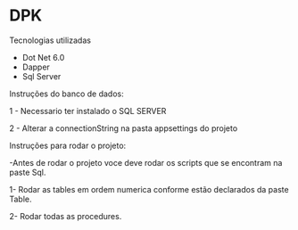 # DPK

Tecnologias utilizadas

* Dot Net 6.0
* Dapper
* Sql Server

Instruções do banco de dados:

1 - Necessario ter instalado o SQL SERVER

2 - Alterar a connectionString na pasta appsettings do projeto


Instruções para rodar o projeto:

-Antes de rodar o projeto voce deve rodar os scripts que se encontram na paste Sql.

1- Rodar as tables em ordem numerica conforme estão declarados da paste Table.

2- Rodar todas as procedures.
